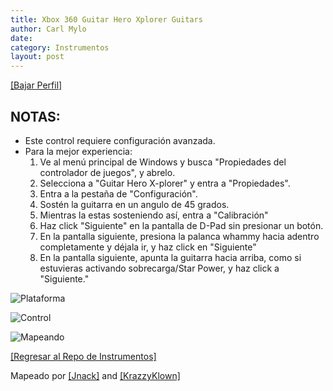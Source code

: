 ```yaml
---
title: Xbox 360 Guitar Hero Xplorer Guitars
author: Carl Mylo
date: 
category: Instrumentos
layout: post
---
```


[[Bajar Perfil]](https://github.com/hmxmilohax/rb3-pc/raw/main/instrument-repo/Xbox%20360%20Guitar%20Hero%20Xplorer.7z)

## NOTAS:

* Este control requiere configuración avanzada.
* Para la mejor experiencia:
	1. Ve al menú principal de Windows y busca "Propiedades del controlador de juegos", y abrelo.
	2. Selecciona a "Guitar Hero X-plorer" y entra a "Propiedades".
	3. Entra a la pestaña de "Configuración".
	4. Sostén la guitarra en un angulo de 45 grados.
	5. Mientras la estas sosteniendo así, entra a "Calibración"
	6. Haz click "Siguiente" en la pantalla de D-Pad sin presionar un botón.
	7. En la pantalla siguiente, presiona la palanca whammy hacia adentro completamente y déjala ir, y haz click en "Siguiente"
	8. En la pantalla siguiente, apunta la guitarra hacia arriba, como si estuvieras activando sobrecarga/Star Power, y haz click a "Siguiente."


![Plataforma](https://raw.githubusercontent.com/hmxmilohax/rb3-pc/main/assets/images/instruments/360.png "Plataforma") 

![Control](https://raw.githubusercontent.com/hmxmilohax/rb3-pc/main/assets/images/instruments/xplorercontroller.png "Control") 

![Mapeando](https://raw.githubusercontent.com/hmxmilohax/rb3-pc/main/assets/images/instruments/360xplorermapping.png "Mapeando") 

[[Regresar al Repo de Instrumentos]](https://hmxmilohax.github.io/rb3-pc/english/instrumentrepo/#instrument-list)


Mapeado por [[Jnack]](https://www.youtube.com/@jnackmclain) and [[KrazzyKlown]](https://www.youtube.com/@KrazzyKlown)
